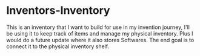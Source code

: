 # Inventors-Inventory
This is an inventory that I want to build for use  in my invention journey, I'll be using it to keep track of items and manage my physical inventory. Plus I would do a future update where it also stores Softwares. The end goal is to connect it to the physical inventory shelf.
